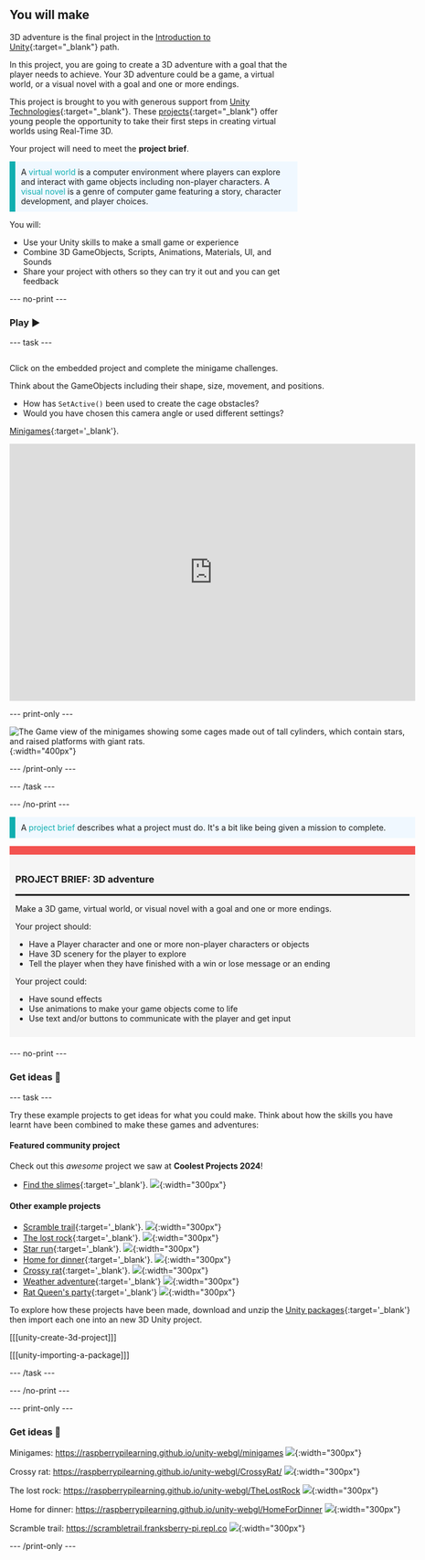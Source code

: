 ## You will make

3D adventure is the final project in the [Introduction to Unity](https://projects.raspberrypi.org/en/pathways/unity-intro){:target="_blank"} path. 

In this project, you are going to create a 3D adventure with a goal that the player needs to achieve. Your 3D adventure could be a game, a virtual world, or a visual novel with a goal and one or more endings. 

This project is brought to you with generous support from [Unity Technologies](https://unity.com/){:target="_blank"}.  These [projects](https://projects.raspberrypi.org/en/pathways/unity-intro){:target="_blank"} offer young people the opportunity to take their first steps in creating virtual worlds using Real-Time 3D.

Your project will need to meet the **project brief**.

<p style="border-left: solid; border-width:10px; border-color: #0faeb0; background-color: aliceblue; padding: 10px;">
A <span style="color: #0faeb0">virtual world</span> is a computer environment where players can explore and interact with game objects including non-player characters. A <span style="color: #0faeb0">visual novel</span> is a genre of computer game featuring a story, character development, and player choices.</p>

You will:
+ Use your Unity skills to make a small game or experience
+ Combine 3D GameObjects, Scripts, Animations, Materials, UI, and Sounds 
+ Share your project with others so they can try it out and you can get feedback

--- no-print ---

### Play ▶️

--- task ---

<div style="display: flex; flex-wrap: wrap">
<div style="flex-basis: 175px; flex-grow: 1">   

Click on the embedded project and complete the minigame challenges. 

Think about the GameObjects including their shape, size, movement, and positions. 
+ How has `SetActive()` been used to create the cage obstacles?  
+ Would you have chosen this camera angle or used different settings? 

[Minigames](https://raspberrypilearning.github.io/unity-webgl/minigames){:target='_blank'}.

<iframe allowtransparency="true" width="710" height="450" src="https://raspberrypilearning.github.io/unity-webgl/minigames" frameborder="0"></iframe>

--- print-only ---

![The Game view of the minigames showing some cages made out of tall cylinders, which contain stars, and raised platforms with giant rats.](images/minigames.png){:width="400px"}

--- /print-only ---

--- /task ---

--- /no-print ---

<p style="border-left: solid; border-width:10px; border-color: #0faeb0; background-color: aliceblue; padding: 10px;">
A <span style="color: #0faeb0">project brief</span> describes what a project must do. It's a bit like being given a mission to complete.
</p>

<div style="border-top: 15px solid #f3524f; background-color: whitesmoke; margin-bottom: 20px; padding: 10px;">

### PROJECT BRIEF: 3D adventure
<hr style="border-top: 2px solid black;">

Make a 3D game, virtual world, or visual novel with a goal and one or more endings.

Your project should:
+ Have a Player character and one or more non-player characters or objects
+ Have 3D scenery for the player to explore
+ Tell the player when they have finished with a win or lose message or an ending 

Your project could:
+ Have sound effects
+ Use animations to make your game objects come to life
+ Use text and/or buttons to communicate with the player and get input
</div>

--- no-print ---

### Get ideas 💭

--- task ---

Try these example projects to get ideas for what you could make. Think about how the skills you have learnt have been combined to make these games and adventures:
#### Featured community project 
Check out this *awesome* project we saw at **Coolest Projects 2024**!
+ [Find the slimes](https://rebelred.itch.io/find-the-slimes){:target='_blank'}.
![](images/find-the-slimes.png){:width="300px"}

#### Other example projects
+ [Scramble trail](https://raspberrypilearning.github.io/unity-webgl/ScrambleTrail/){:target='_blank'}.
![](images/scramble-trail.png){:width="300px"}
+ [The lost rock](https://raspberrypilearning.github.io/unity-webgl/TheLostRock/){:target='_blank'}.
![](images/lost-rock.png){:width="300px"}
+ [Star run](https://raspberrypilearning.github.io/unity-webgl/StarRun/){:target='_blank'}.
![](images/star-run.png){:width="300px"}
+ [Home for dinner](https://raspberrypilearning.github.io/unity-webgl/HomeForDinner/){:target='_blank'}.
![](images/home-for-dinner.png){:width="300px"}
+ [Crossy rat](https://raspberrypilearning.github.io/unity-webgl/CrossyRat/){:target='_blank'}.
![](images/crossy-rat.png){:width="300px"}
+ [Weather adventure](https://raspberrypilearning.github.io/unity-webgl/Weather3DAdventure/){:target='_blank'}
![](images/weather-3d-adventure.png){:width="300px"}
+ [Rat Queen's party](https://raspberrypilearning.github.io/unity-webgl/Castle3DAdventure/){:target='_blank'}
![](images/castle-3D-adventure.png){:width="300px"}
  
To explore how these projects have been made, download and unzip the [Unity packages](https://rpf.io/p/en/3d-adventure-get){:target='_blank'} then import each one into an new 3D Unity project.
  
[[[unity-create-3d-project]]]

[[[unity-importing-a-package]]]
  
--- /task ---

--- /no-print ---

--- print-only ---

### Get ideas 💭

Minigames: https://raspberrypilearning.github.io/unity-webgl/minigames
![](images/minigames.png){:width="300px"}

Crossy rat: https://raspberrypilearning.github.io/unity-webgl/CrossyRat/
![](images/crossy-rat.png){:width="300px"}

The lost rock: https://raspberrypilearning.github.io/unity-webgl/TheLostRock
![](images/lost-rock.png){:width="300px"}

Home for dinner: https://raspberrypilearning.github.io/unity-webgl/HomeForDinner
![](images/home-for-dinner.png){:width="300px"}
  
Scramble trail: https://scrambletrail.franksberry-pi.repl.co
![](images/scramble-trail.png){:width="300px"}

--- /print-only ---

